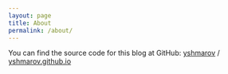 ```yaml
---
layout: page
title: About
permalink: /about/
---
```


You can find the source code for this blog at GitHub:
[yshmarov][yshmarov-github] /
[yshmarov.github.io](https://github.com/yshmarov/yshmarov.github.io)

[yshmarov-github]: https://github.com/yshmarov
